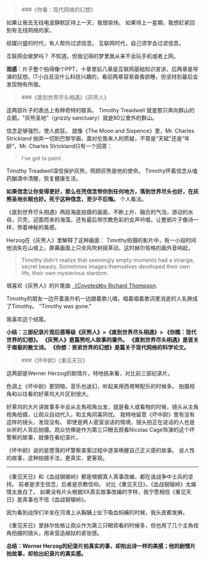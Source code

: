 > ###《你看：现代网络的幻想》

如果让我去无线电波静默区待上一天，我很愉快。
如果待上一星期，我想赶紧回到有无线网络的家。

纸媒兴盛的时代，有人帮你过滤信息。
互联网时代，自己须学会过滤信息。

互联网会做梦吗？
不知道。但我记得的梦里我从来不会玩手机或者上网。

**观感**：片子整个拍得像个PPT，十章里前八章是互联网基础知识宣讲，后两章是导演的狂想。IT小白且没什么科技兴趣的，看前两章容易昏昏欲睡，但坚持到最后会发现物有所值。


> ###《直到世界尽头相遇》《灰熊人》

这两部片子的表达上有种奇特的联系。
Timothy Treadwell 就是那只奔向群山的企鹅，"灰熊圣地”（grizzly sanctuary）就是80公里外的群山。

信念足够强烈，使人疯狂。
就像《The Moon and Sixpence》里，Mr. Charles Strickland 抛弃一切到巴黎学画，面对伦敦来人的质疑，不管是“天赋”还是“年龄”，Mr. Charles Strickland只有一个回答：
> I've got to paint.

Timothy Treadwell深信保护灰熊，照顾灰熊是他的使命。
Timothy怀着信念从嗑药酗酒中清醒，恢复健康生活。

**如果信念让你变得更好，那么任凭信念带你到任何地方，落到世界尽头也好，在灰熊圣地长眠也好。死于这种信念，至少不后悔。**
个人看法。

《直到世界尽头相遇》两段海底拍摄的画面，不断上升、融合的气泡，游动的水母，贝壳，迎面而来的海藻，还有最后带宗教色彩的女声吟唱，让整部片子像诗一样，带着神秘的美感。

Herzog在《灰熊人》里解释了这种画面：
Timothy拍摄的影片中，有一小段时间他消失在山坡上，屏幕画面上只余风吹树摇草动，这时赫尔佐格的画外音响起，

> Timothy didn't realize that seemingly empty moments had a strange, secret beauty. Sometimes images themselves developed their own life, their own mysterious stardom.

很喜欢《灰熊人》的片尾曲 [《Coyotes》by Richard Thompson](http://music.163.com/#/song?id=1890111).

Timothy的朋友一边开着直升机一边跟着歌儿唱，唱着唱着歌词里消逝的人名换成了Timothy。
"Timothy was gone."

我喜欢这个结尾。

**小结：三部纪录片观后感等级《灰熊人》>《直到世界尽头相遇》> 《你瞧：现代世界的幻想》。
《灰熊人》是篇熊吃人故事的番外。
《直到世界尽头相遇》是首关于南极的散文诗。
《你想：贤弟世界的幻想》是篇关于现代网络的科学论文。**


> ###《坏中尉》《重见天日》

这两部是Werner Herzog的剧情片，特地挑来看，对比前三部纪录片。

色调上《坏中尉》更阴暗，音乐也迷幻，听起来用西塔琴配乐的时候多。
拍摄视角和以往看的好莱坞大片区别很大。

好莱坞的大片讲故事多半会从主角视角出发，就是看人或看物的时候，镜头从主角视角拍摄，让观众自动代入，和主角同喜同忧。
我特地留意《坏中尉》里有没有这样的镜头，发现没有。
即使是两人密室谈话的情境，镜头拍正在说话的人也是从听的人背后拍摄。观众仿佛是作为第三只眼去观看Nicolas Cage饰演的这个坏警察的故事，就像在看纪录片。

《坏中尉》说的是堕落的坏警察查案过程中逐渐唤醒自己正义感的故事。
说人性的故事，这种拍摄手法，更真实、更客观。
****
《重见天日》和《血战钢锯岭》都是根据真人真事改编，都在说战争中士兵的坚持。
前者是求生信念，后者是宗教信仰。
对比《重见天日》，《血战钢锯岭》太煽情太直白了。
如果没有片头根据XX真实故事改编的字样，我宁愿相信《重见天日》是真事也不信《血战钢锯岭》。

因为看到战俘们半坐在河滩上从胸脯上扯下吸血蚂蟥的时候，我头皮都发麻。

《重见天日》里赫尔佐格让观众作为第三只眼观看的时候多，但也用了几个主角视角拍摄的镜头，用来营造越狱的紧张感。

**总结：Werner Herzog的纪录片拍真实的事，却拍出诗一样的美感；他的剧情片拍故事，却拍出纪录片的真实感。**
